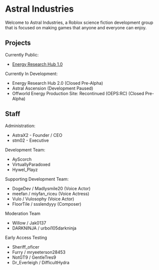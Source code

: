 # Astral Industries
Welcome to Astral Industries, a Roblox science fiction development group that is focused on making games that anyone and everyone can enjoy.


## **Projects**

Currently Public:
* [Energy Research Hub 1.0](https://www.roblox.com/games/5607269760/RELEASE-Energy-Research-Hub)

Currently In Development:
* Energy Research Hub 2.0 (Closed Pre-Alpha)
* Astral Ascension (Development Paused)
* Offworld Energy Production Site: Recontinued (OEPS:RC) (Closed Pre-Alpha)


## **Staff**

Administration:
* AstraX2 - Founder / CEO
* stm02 - Executive

Development Team:
* AyScorch
* VirtuallyParadoxed
* Hywel_Playz

Supporting Development Team:
* DogeDev / Madlysmile20 (Voice Actor)
* meefan / miyfan_riceu (Voice Actress)
* Vulo / Vulosophy (Voice Actor)
* FloorTile / ssslendyyy (Composer)

Moderation Team
* Willow / Jak0137
* DARKNINJA / urboi105darkninja

Early Access Testing
* Sheriff_oficer
* Furry / mryeeterson28453
* NotGT9 / GentleTres9
* Dr_Everleigh / DifficultHydra
